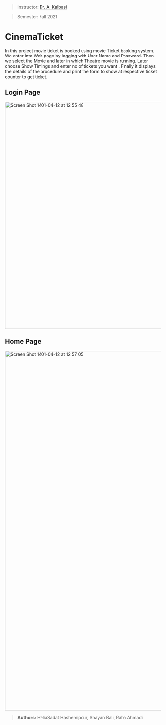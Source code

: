 > Instructor: [Dr. A. Kalbasi](https://scholar.google.ca/citations?user=oISEZIUAAAAJ&hl=en)

> Semester: Fall 2021

# CinemaTicket

In this project movie ticket is booked using movie Ticket booking system. We enter into Web page by logging with User Name and Password. 
Then we select the Movie and later in which Theatre movie is running. Later choose Show Timings and enter no of tickets you want . Finally it displays the details of the procedure and print the form to show at respective ticket counter to get ticket.

## Login Page

<img width="733" alt="Screen Shot 1401-04-12 at 12 55 48" src="https://user-images.githubusercontent.com/71961438/177031575-b6c8558b-b93d-4038-a759-017b19447a92.png">

## Home Page

<img width="1160" alt="Screen Shot 1401-04-12 at 12 57 05" src="https://user-images.githubusercontent.com/71961438/177031653-d7195077-9a37-43ca-a689-ad6f810724bc.png">








> **Authors:** HeliaSadat Hashemipour, Shayan Bali, Raha Ahmadi
